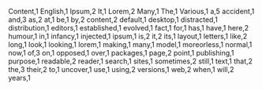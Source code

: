 Content,1
English,1
Ipsum,2
It,1
Lorem,2
Many,1
The,1
Various,1
a,5
accident,1
and,3
as,2
at,1
be,1
by,2
content,2
default,1
desktop,1
distracted,1
distribution,1
editors,1
established,1
evolved,1
fact,1
for,1
has,1
have,1
here,2
humour,1
in,1
infancy,1
injected,1
ipsum,1
is,2
it,2
its,1
layout,1
letters,1
like,2
long,1
look,1
looking,1
lorem,1
making,1
many,1
model,1
moreorless,1
normal,1
now,1
of,3
on,1
opposed,1
over,1
packages,1
page,2
point,1
publishing,1
purpose,1
readable,2
reader,1
search,1
sites,1
sometimes,2
still,1
text,1
that,2
the,3
their,2
to,1
uncover,1
use,1
using,2
versions,1
web,2
when,1
will,2
years,1
